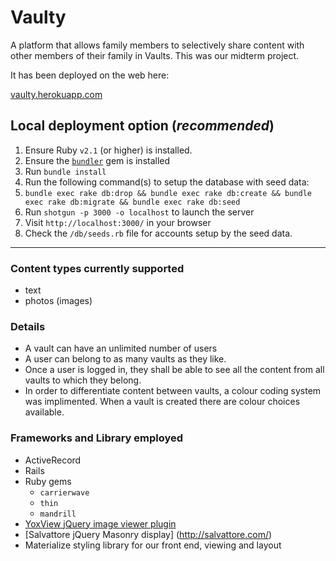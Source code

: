 # Vaulty
A platform that allows family members to selectively share content with other members of their family in Vaults. This was our midterm project.

It has been deployed on the web here:

[vaulty.herokuapp.com](https://vaulty.herokuapp.com/)

## Local deployment option (_recommended_)
1. Ensure Ruby `v2.1` (or higher) is installed.
1. Ensure the [`bundler`](http://bundler.io) gem is installed
1. Run `bundle install`
1. Run the following command(s) to setup the database with seed data:
  1. `bundle exec rake db:drop && bundle exec rake db:create && bundle exec rake db:migrate && bundle exec rake db:seed`
1. Run `shotgun -p 3000 -o localhost` to launch the server
1. Visit `http://localhost:3000/` in your browser
1. Check the `/db/seeds.rb` file for accounts setup by the seed data.

----

### Content types currently supported
- text
- photos (images)

### Details
- A vault can have an unlimited number of users
- A user can belong to as many vaults as they like.
- Once a user is logged in, they shall be able to see all the content from all vaults to which they belong.
- In order to differentiate content between vaults, a colour coding system was implimented. When a vault is created there are colour choices available.

### Frameworks and Library employed
- ActiveRecord
- Rails
- Ruby gems
  - `carrierwave`
  - `thin`
  - `mandrill`
- [YoxView jQuery image viewer plugin](http://www.yoxigen.com/yoxview/)
- [Salvattore jQuery Masonry display] (http://salvattore.com/)
- Materialize styling library for our front end, viewing and layout
